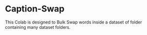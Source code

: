 # Caption-Swap
This Colab is designed to Bulk Swap words inside a dataset of folder containing many dataset folders.
